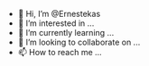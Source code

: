 - 👋 Hi, I’m @Ernestekas
- 👀 I’m interested in ...
- 🌱 I’m currently learning ...
- 💞️ I’m looking to collaborate on ...
- 📫 How to reach me ...

<!---
Ernestekas/Ernestekas is a ✨ special ✨ repository because its `README.md` (this file) appears on your GitHub profile.
You can click the Preview link to take a look at your changes.
--->
